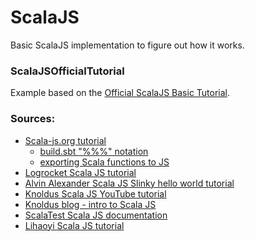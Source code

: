 # ScalaJS

Basic ScalaJS implementation to figure out how it works.

### ScalaJSOfficialTutorial

Example based on the [Official ScalaJS Basic Tutorial](https://www.scala-js.org/doc/tutorial/basic/).

### Sources:
* [Scala-js.org tutorial](https://www.scala-js.org/doc/tutorial/basic/index.html)
  * [build.sbt "%%%" notation](https://www.scala-js.org/doc/project/dependencies.html)
  * [exporting Scala functions to JS](https://www.scala-js.org/doc/interoperability/export-to-javascript.html)
* [Logrocket Scala JS tutorial](https://blog.logrocket.com/strongly-typed-frontend-code-scala-js)
* [Alvin Alexander Scala JS Slinky hello world tutorial](https://alvinalexander.com/scala/scala.js-slinky-hello-world-tutorial-example/)
* [Knoldus Scala JS YouTube tutorial](https://www.youtube.com/watch?v=5Ausv2CVMbM)
* [Knoldus blog - intro to Scala JS](https://blog.knoldus.com/introduction-to-scala-js/)
* [ScalaTest Scala JS documentation](https://www.scalatest.org/user_guide/using_scalajs)
* [Lihaoyi Scala JS tutorial](http://www.lihaoyi.com/hands-on-scala-js/#GettingStarted)
